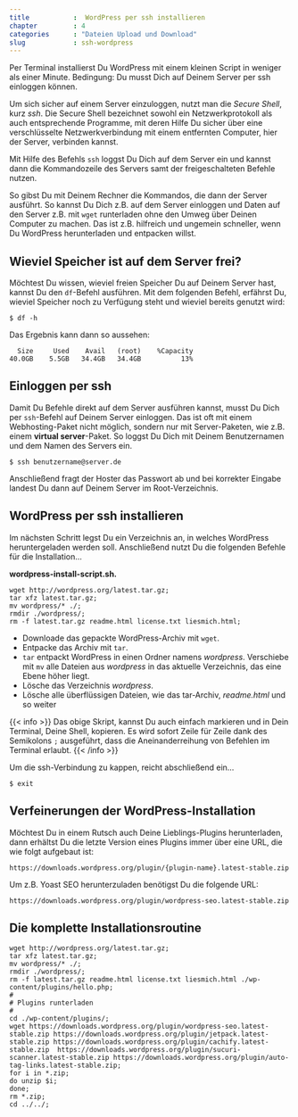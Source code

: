 ```yaml
---
title           :  WordPress per ssh installieren
chapter         : 4
categories      : "Dateien Upload und Download"
slug            : ssh-wordpress
---
```

Per Terminal installierst Du WordPress mit einem kleinen Script in
weniger als einer Minute. Bedingung: Du musst Dich auf Deinem Server per
ssh einloggen können.
<!-- readmore -->

Um sich sicher auf einem Server einzuloggen, nutzt man die *Secure
Shell*, kurz *ssh*. Die Secure Shell bezeichnet sowohl ein
Netzwerkprotokoll als auch entsprechende Programme, mit deren Hilfe Du
sicher über eine verschlüsselte Netzwerkverbindung mit einem entfernten
Computer, hier der Server, verbinden kannst.

Mit Hilfe des Befehls `ssh` loggst Du Dich auf dem Server ein und kannst
dann die Kommandozeile des Servers samt der freigeschalteten Befehle
nutzen.

So gibst Du mit Deinem Rechner die Kommandos, die dann der
Server ausführt. So kannst Du Dich z.B. auf dem Server einloggen und
Daten auf den Server z.B. mit `wget` runterladen ohne den Umweg über
Deinen Computer zu machen. Das ist z.B. hilfreich und ungemein
schneller, wenn Du WordPress herunterladen und entpacken willst.

## Wieviel Speicher ist auf dem Server frei?

Möchtest Du wissen, wieviel freien Speicher Du auf Deinem Server hast,
kannst Du den `df`-Befehl ausführen. Mit dem folgenden Befehl, erfährst
Du, wieviel Speicher noch zu Verfügung steht und wieviel bereits genutzt
wird:

    $ df -h

Das Ergebnis kann dann so aussehen:

``` 
  Size     Used    Avail   (root)    %Capacity
40.0GB    5.5GB   34.4GB   34.4GB          13%
```

## Einloggen per ssh

Damit Du Befehle direkt auf dem Server ausführen kannst, musst Du Dich
per `ssh`-Befehl auf Deinem Server einloggen. Das ist oft mit einem
Webhosting-Paket nicht möglich, sondern nur mit Server-Paketen, wie z.B.
einem **virtual server**-Paket. So loggst Du Dich mit Deinem Benutzernamen und dem Namen des Servers ein.

    $ ssh benutzername@server.de

Anschließend fragt der Hoster das Passwort ab und bei korrekter Eingabe
landest Du dann auf Deinem Server im Root-Verzeichnis.

## WordPress per ssh installieren

Im nächsten Schritt legst Du ein Verzeichnis an, in welches WordPress
heruntergeladen werden soll. Anschließend nutzt Du die folgenden Befehle
für die Installation…

**wordpress-install-script.sh.**

``` 
wget http://wordpress.org/latest.tar.gz;  
tar xfz latest.tar.gz;  
mv wordpress/* ./;  
rmdir ./wordpress/;  
rm -f latest.tar.gz readme.html license.txt liesmich.html;  
```

* Downloade das gepackte WordPress-Archiv mit `wget`.
* Entpacke das Archiv mit `tar`.
* `tar` entpackt WordPress in einen Ordner namens *wordpress*.
    Verschiebe mit `mv` alle Dateien aus *wordpress* in das aktuelle
    Verzeichnis, das eine Ebene höher liegt.
* Lösche das Verzeichnis *wordpress*.
* Lösche alle überflüssigen Dateien, wie das tar-Archiv,
    *readme.html* und so weiter

{{< info >}}
Das obige Skript, kannst Du auch einfach markieren und in Dein Terminal, Deine Shell, kopieren. Es wird sofort Zeile für Zeile dank des Semikolons `;` ausgeführt, dass die Aneinanderreihung von Befehlen im Terminal erlaubt.
{{< /info >}}

Um die ssh-Verbindung zu kappen, reicht abschließend ein…

    $ exit

## Verfeinerungen der WordPress-Installation

Möchtest Du in einem Rutsch auch Deine Lieblings-Plugins herunterladen,
dann erhältst Du die letzte Version eines Plugins immer über eine URL,
die wie folgt aufgebaut ist:

    https://downloads.wordpress.org/plugin/{plugin-name}.latest-stable.zip

Um z.B. Yoast SEO herunterzuladen benötigst Du die folgende URL:

    https://downloads.wordpress.org/plugin/wordpress-seo.latest-stable.zip

## Die komplette Installationsroutine

    wget http://wordpress.org/latest.tar.gz;
    tar xfz latest.tar.gz;
    mv wordpress/* ./;
    rmdir ./wordpress/;
    rm -f latest.tar.gz readme.html license.txt liesmich.html ./wp-content/plugins/hello.php;
    #
    # Plugins runterladen
    #
    cd ./wp-content/plugins/;
    wget https://downloads.wordpress.org/plugin/wordpress-seo.latest-stable.zip https://downloads.wordpress.org/plugin/jetpack.latest-stable.zip https://downloads.wordpress.org/plugin/cachify.latest-stable.zip  https://downloads.wordpress.org/plugin/sucuri-scanner.latest-stable.zip https://downloads.wordpress.org/plugin/auto-tag-links.latest-stable.zip;
    for i in *.zip;
    do unzip $i;
    done;
    rm *.zip;
    cd ../../;

